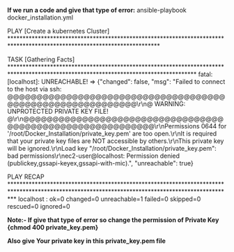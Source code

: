 **If we run a code and give that type of error:**
 ansible-playbook docker_installation.yml

PLAY [Create a kubernetes Cluster] *************************************************************************************************************************

TASK [Gathering Facts] *************************************************************************************************************************************
fatal: [localhost]: UNREACHABLE! => {"changed": false, "msg": "Failed to connect to the host via ssh: @@@@@@@@@@@@@@@@@@@@@@@@@@@@@@@@@@@@@@@@@@@@@@@@@@@@@@@@@@@\r\n@         WARNING: UNPROTECTED PRIVATE KEY FILE!          @\r\n@@@@@@@@@@@@@@@@@@@@@@@@@@@@@@@@@@@@@@@@@@@@@@@@@@@@@@@@@@@\r\nPermissions 0644 for '/root/Docker_Installation/private_key.pem' are too open.\r\nIt is required that your private key files are NOT accessible by others.\r\nThis private key will be ignored.\r\nLoad key \"/root/Docker_Installation/private_key.pem\": bad permissions\r\nec2-user@localhost: Permission denied (publickey,gssapi-keyex,gssapi-with-mic).", "unreachable": true}

PLAY RECAP *************************************************************************************************************************************************
localhost                  : ok=0    changed=0    unreachable=1    failed=0    skipped=0    rescued=0    ignored=0

**Note:- If give that type of error so change the permission of Private Key**
**{chmod 400 private_key.pem}**

**Also give Your private key in this private_key.pem file**
